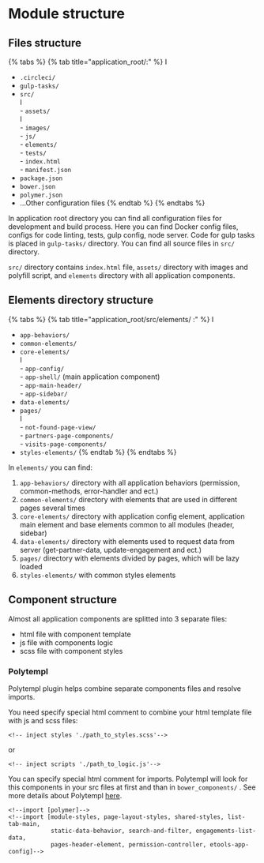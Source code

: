 # Module structure

## Files structure

{% tabs %}
{% tab title="application\_root/:" %}
I  
- `.circleci/`   
- `gulp-tasks/`   
- `src/`   
        I  
        - `assets/`   
                I  
                - `images/`   
                - `js/`   
        - `elements/`   
        - `tests/`   
        - `index.html`   
        - `manifest.json`   
- `package.json`   
- `bower.json`   
- `polymer.json`   
- ...Other configuration files
{% endtab %}
{% endtabs %}

In application root directory you can find all configuration files for development and build process. Here you can find Docker config files, configs for code linting, tests, gulp config, node server. Code for gulp tasks is placed in     `gulp-tasks/` directory. You can find all source files in `src/` directory.

`src/` directory contains `index.html` file, `assets/` directory with images and polyfill script, and `elements` directory with all application components.

## Elements directory structure

{% tabs %}
{% tab title="application\_root/src/elements/ :" %}
I  
- `app-behaviors/`   
- `common-elements/`   
- `core-elements/`   
        I  
        - `app-config/`   
        - `app-shell/` \(main application component\)  
        - `app-main-header/`   
        - `app-sidebar/`   
- `data-elements/`    
- `pages/`   
        I  
        - `not-found-page-view/`   
        - `partners-page-components/`   
        - `visits-page-components/`   
- `styles-elements/` 
{% endtab %}
{% endtabs %}

In `elements/` you can find:

1. `app-behaviors/` directory with all application behaviors \(permission, common-methods, error-handler and ect.\)
2. `common-elements/` directory with elements that are used in different pages several times
3. `core-elements/` directory with application config element, application main element and base elements common to all modules \(header, sidebar\)
4. `data-elements/`  directory with elements used to request data from server \(get-partner-data, update-engagement and ect.\)
5. `pages/` directory with elements divided by pages, which will be lazy loaded
6. `styles-elements/` with common styles elements

## Component structure

Almost all application components are splitted into 3 separate files: 

* html file with component template
* js file with components logic
* scss file with component styles

### Polytempl

Polytempl plugin helps combine separate components files and resolve imports.

You need specify special html comment to combine your html template file with js and scss files:

```text
<!-- inject styles './path_to_styles.scss'-->
```

or 

```text
<!-- inject scripts './path_to_logic.js'-->
```

You can specify special html comment for imports. Polytempl will look for this components in your src files at first and than in `bower_components/` . See more details about Polytempl [here](https://www.npmjs.com/package/polytempl).

```text
<!--import [polymer]-->
<!--import [module-styles, page-layout-styles, shared-styles, list-tab-main,
            static-data-behavior, search-and-filter, engagements-list-data, 
            pages-header-element, permission-controller, etools-app-config]-->
```

